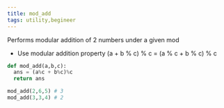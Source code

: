 ```yaml
---
title: mod_add
tags: utility,begineer
---
```


Performs modular addition of 2 numbers under a given mod

-   Use modular addition property (a + b % c) % c = (a % c + b % c) % c

```py
def mod_add(a,b,c):
  ans = (a%c + b%c)%c
  return ans
```

```py
mod_add(2,6,5) # 3
mod_add(3,3,4) # 2
```
